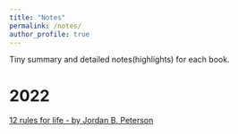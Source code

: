 ```yaml
---
title: "Notes"
permalink: /notes/
author_profile: true
---
```


Tiny summary and detailed notes(highlights) for each book. 

# 2022

[12 rules for life - by Jordan B. Peterson](/notes/12-rules-for-life)
